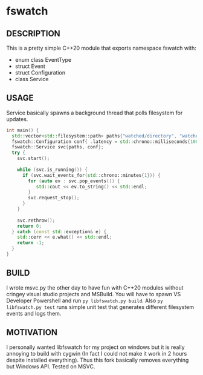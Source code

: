 # fswatch 

## DESCRIPTION

This is a pretty simple C++20 module that exports namespace fswatch with:
+ enum class EventType
+ struct Event
+ struct Configuration
+ class Service

## USAGE

Service basically spawns a background thread that polls filesystem for updates.

```cpp
int main() {
  std::vector<std::filesystem::path> paths{"watched/directory", "watched/sub/directory"};
  fswatch::Configuration conf{ .latency = std::chrono::milliseconds{100}, .recursive = false };
  fswatch::Service svc{paths, conf};
  try {
    svc.start();
  
    while (svc.is_running()) {
      if (svc.wait_events_for(std::chrono::minutes{1})) {
        for (auto ev : svc.pop_events()) {
           std::cout << ev.to_string() << std::endl; 
        }
        svc.request_stop();
      }
    }
  
    svc.rethrow();
    return 0;
  } catch (const std::exception& e) {
    std::cerr << e.what() << std::endl;
    return -1;  
  } 
}

```

## BUILD

I wrote msvc.py the other day to have fun with C++20 modules without cringey visual studio projects and MSBuild. 
You will have to spawn VS Developer Powershell and run `py libfswatch.py build`.
Also `py libfswatch.py test` runs simple unit test that generates different filesystem events and logs them. 

## MOTIVATION

I personally wanted libfswatch for my project on windows but it is really annoying to build with cygwin (In fact I could not make it work in 2 hours despite installed everything).
Thus this fork basically removes everything but Windows API.
Tested on MSVC.
